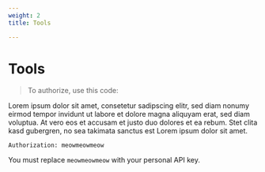 ```yaml
---
weight: 2
title: Tools

---
```



# Tools

> To authorize, use this code:


Lorem ipsum dolor sit amet, consetetur sadipscing elitr, sed diam nonumy eirmod
tempor invidunt ut labore et dolore magna aliquyam erat, sed diam voluptua. At
vero eos et accusam et justo duo dolores et ea rebum. Stet clita kasd gubergren,
no sea takimata sanctus est Lorem ipsum dolor sit amet.

`Authorization: meowmeowmeow`

<aside class="notice">
You must replace <code>meowmeowmeow</code> with your personal API key.
</aside>

